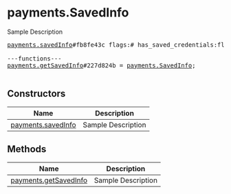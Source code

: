 # payments.SavedInfo

Sample Description

<pre>
<a href="../constructor/payments.savedInfo.md">payments.savedInfo</a>#fb8fe43c flags:# has_saved_credentials:flags.1?<a href="../type/true.md">true</a> saved_info:flags.0?<a href="../type/PaymentRequestedInfo.md">PaymentRequestedInfo</a> = <a href="../type/payments.SavedInfo.md">payments.SavedInfo</a>;

---functions---
<a href="../method/payments.getSavedInfo.md">payments.getSavedInfo</a>#227d824b = <a href="../type/payments.SavedInfo.md">payments.SavedInfo</a>;

</pre>

## Constructors

| Name | Description |
|------|-------------|
| [payments.savedInfo](../constructor/payments.savedInfo.md) | Sample Description |

## Methods

| Name | Description |
|------|-------------|
| [payments.getSavedInfo](../method/payments.getSavedInfo.md) | Sample Description |
